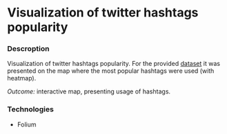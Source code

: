# Visualization of twitter hashtags popularity

### Descroption

Visualization of twitter hashtags popularity. For the provided [dataset](http://followthehashtag.com/datasets/170000-uk-geolocated-tweets-free-twitter-dataset/) it was presented on the map where the most popular hashtags were used (with heatmap).

*Outcome:* interactive map, presenting usage of hashtags.

### Technologies
- Folium 